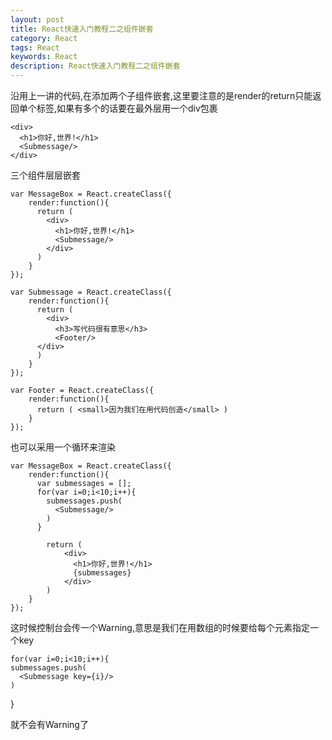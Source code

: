 ```yaml
---
layout: post
title: React快速入门教程二之组件嵌套
category: React
tags: React
keywords: React
description: React快速入门教程二之组件嵌套
---
```


沿用上一讲的代码,在添加两个子组件嵌套,这里要注意的是render的return只能返回单个标签,如果有多个的话要在最外层用一个div包裹

    <div>
      <h1>你好,世界!</h1>
      <Submessage/>
    </div>

三个组件层层嵌套

    var MessageBox = React.createClass({
        render:function(){
          return (
            <div>
              <h1>你好,世界!</h1>
              <Submessage/>
            </div>
          )
        }
    });

    var Submessage = React.createClass({
        render:function(){
          return (
            <div>
              <h3>写代码很有意思</h3>
              <Footer/>
          </div>
          )
        }
    });

    var Footer = React.createClass({
        render:function(){
          return ( <small>因为我们在用代码创造</small> )
        }
    });

也可以采用一个循环来渲染

    var MessageBox = React.createClass({
        render:function(){
          var submessages = [];
          for(var i=0;i<10;i++){
            submessages.push(
              <Submessage/>
            )
          }

            return (
                <div>
                  <h1>你好,世界!</h1>
                  {submessages}
                </div>
            )
        }
    });

这时候控制台会传一个Warning,意思是我们在用数组的时候要给每个元素指定一个key

    for(var i=0;i<10;i++){
    submessages.push(
      <Submessage key={i}/>
    )
  }

就不会有Warning了
